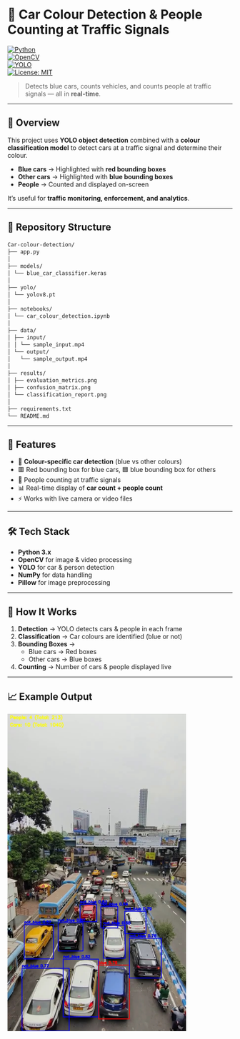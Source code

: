 # 🚦 Car Colour Detection & People Counting at Traffic Signals  

[![Python](https://img.shields.io/badge/Python-3.x-blue)](https://www.python.org/)  
[![OpenCV](https://img.shields.io/badge/OpenCV-Computer%20Vision-green)](https://opencv.org/)  
[![YOLO](https://img.shields.io/badge/YOLO-Object%20Detection-orange)](https://pjreddie.com/darknet/yolo/)  
[![License: MIT](https://img.shields.io/badge/License-MIT-yellow.svg)](https://opensource.org/licenses/MIT)  

> Detects blue cars, counts vehicles, and counts people at traffic signals — all in **real-time**.  

---

## 📌 Overview  
This project uses **YOLO object detection** combined with a **colour classification model** to detect cars at a traffic signal and determine their colour.  
- **Blue cars** → Highlighted with **red bounding boxes**  
- **Other cars** → Highlighted with **blue bounding boxes**  
- **People** → Counted and displayed on-screen  

It’s useful for **traffic monitoring, enforcement, and analytics**.  

---

## 📂 Repository Structure

```
Car-colour-detection/
├── app.py
│ 
├── models/
│ └── blue_car_classifier.keras
│
├── yolo/
│ └── yolov8.pt
│
├── notebooks/
│ └── car_colour_detection.ipynb
│
├── data/
│ ├── input/
│ │ └── sample_input.mp4
│ └── output/
│   └── sample_output.mp4
│
├── results/
│ ├── evaluation_metrics.png
│ ├── confusion_matrix.png
│ └── classification_report.png
│
├── requirements.txt
└── README.md

``` 

---

## 🚀 Features  
- 🚗 **Colour-specific car detection** (blue vs other colours)  
- 🟥 Red bounding box for blue cars, 🟦 blue bounding box for others  
- 👥 People counting at traffic signals  
- 📊 Real-time display of **car count + people count**  
- ⚡ Works with live camera or video files  

---

## 🛠 Tech Stack  
- **Python 3.x**  
- **OpenCV** for image & video processing  
- **YOLO** for car & person detection  
- **NumPy** for data handling  
- **Pillow** for image preprocessing  

---

## 📜 How It Works  
1. **Detection** → YOLO detects cars & people in each frame  
2. **Classification** → Car colours are identified (blue or not)  
3. **Bounding Boxes** →  
   - Blue cars → Red boxes  
   - Other cars → Blue boxes  
4. **Counting** → Number of cars & people displayed live  

---

## 📈 Example Output  
<img src="data/previews/preview.jpeg" alt="Sample Output" width="400"/>


